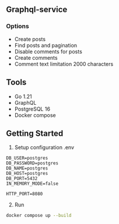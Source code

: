 ## Graphql-service

### Options

- Create posts
- Find posts and pagination
- Disable comments for posts
- Create comments
- Comment text limitation 2000 characters

## Tools

- Go 1.21
- GraphQL
- PostgreSQL 16
- Docker compose

## Getting Started

1. Setup configuration .env 

```env
DB_USER=postgres
DB_PASSWORD=postgres
DB_NAME=postgres
DB_HOST=postgres
DB_PORT=5432
IN_MEMORY_MODE=false

HTTP_PORT=8080
```

2. Run
```bash
docker compose up --build 
```

